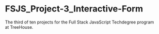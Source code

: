 # FSJS_Project-3_Interactive-Form
The third of ten projects for the Full Stack JavaScript Techdegree program at TreeHouse.

